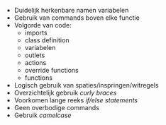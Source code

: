 * Duidelijk herkenbare namen variabelen
* Gebruik van commands boven elke functie
* Volgorde van code:
  * imports
  * class definition
  * variabelen
  * outlets
  * actions
  * override functions
  * functions
* Logisch gebruik van spaties/inspringen/witregels
* Overzichtelijk gebruik _curly braces_
* Voorkomen lange reeks _if/else statements_
* Geen overbodige commands
* Gebruik _camelcase_



  
